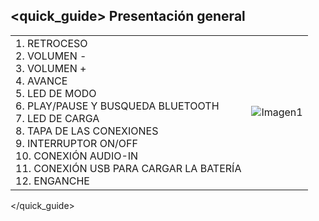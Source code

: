## <quick_guide> Presentación general

|  |  |
|:-------|:-------|
|1.	RETROCESO <br> 2. VOLUMEN - <br> 3. VOLUMEN + <br> 4. AVANCE <br> 5. LED DE MODO <br> 6. PLAY/PAUSE Y BUSQUEDA BLUETOOTH	 <br> 7. LED DE CARGA <br> 8. TAPA DE LAS CONEXIONES  <br> 9. INTERRUPTOR ON/OFF <br> 10. CONEXIÓN AUDIO-IN <br> 11. CONEXIÓN USB PARA CARGAR LA BATERÍA <br> 12. ENGANCHE <br>  |![Imagen1](http://static.energysistem.com/images/manuals/42174/554102d1f1f5c.jpg)|
</quick_guide>



